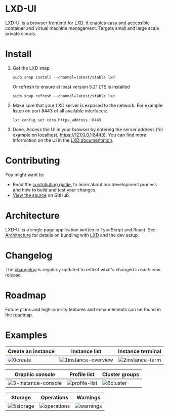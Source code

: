 # LXD-UI

LXD-UI is a browser frontend for LXD. It enables easy and accessible container and virtual machine management.
Targets small and large scale private clouds.

# Install

1. Get the LXD snap

       sudo snap install --channel=latest/stable lxd

   Or refresh to ensure at least version 5.21 LTS is installed

       sudo snap refresh --channel=latest/stable lxd

2. Make sure that your LXD server is exposed to the network. For example listen on port 8443 of all available interfaces:

       lxc config set core.https_address :8443

3. Done. Access the UI in your browser by entering the server address (for example on localhost, https://127.0.0.1:8443). You can find more information on the UI in the [LXD documentation](https://documentation.ubuntu.com/lxd/en/latest/howto/access_ui/).

# Contributing

You might want to:

- Read the [contributing guide](CONTRIBUTING.md), to learn about our development process and how to build and test your changes.
- [View the source](https://github.com/canonical/lxd-ui) on GitHub.

# Architecture

LXD-UI is a single page application written in TypeScript and React. See [Architecture](ARCHITECTURE.MD) for details on bundling with [LXD](https://github.com/canonical/lxd) and the dev setup.

# Changelog

The [changelog](https://github.com/canonical/lxd-ui/releases) is regularly updated to reflect what's changed in each new release.

# Roadmap
Future plans and high-priority features and enhancements can be found in the [roadmap](ROADMAP.md).

# Examples

| Create an instance                                                                                  | Instance list                                                                                                  | Instance terminal                                                                                          |
|-----------------------------------------------------------------------------------------------------|----------------------------------------------------------------------------------------------------------------|------------------------------------------------------------------------------------------------------------|
| ![0create](https://github.com/canonical/lxd-ui/assets/1155472/8c4f5eee-9d5a-40ca-93e1-57b1c393dbd9) | ![1instance-overview](https://github.com/canonical/lxd-ui/assets/1155472/af4a92ce-e562-43eb-945f-98b78b4bb03e) | ![2instance-term](https://github.com/canonical/lxd-ui/assets/1155472/14eaaffb-c770-4f34-936f-075ceb6be42e) |

| Graphic console                                                                                                | Profile list                                                                                             | Cluster groups                                                                                                        |
|----------------------------------------------------------------------------------------------------------------|----------------------------------------------------------------------------------------------------------|-----------------------------------------------------------------------------------------------------------------------|
| ![3-instance-console](https://github.com/canonical/lxd-ui/assets/1155472/e3301135-e737-4f7f-8bfb-1297135402a4) | ![profile-list](https://github.com/canonical/lxd-ui/assets/1155472/f19c3d70-5c25-47b0-9c8e-636bfa42fabe) | ![6cluster](https://github.com/canonical/lxd-ui/assets/1155472/85f61ef9-a45f-4b4a-abee-8fa9dfa69bd2) |

| Storage                                                                                               | Operations                                                                                             | Warnings                                                                                             |
|-------------------------------------------------------------------------------------------------------|--------------------------------------------------------------------------------------------------------|------------------------------------------------------------------------------------------------------|
| ![5storage](https://github.com/canonical/lxd-ui/assets/1155472/d78759a6-9e54-41d4-b9b9-f9905c550763)  | ![operations](https://github.com/canonical/lxd-ui/assets/1155472/c8dfd5c8-5634-4d2e-9167-204c730df574) | ![warnings](https://github.com/canonical/lxd-ui/assets/1155472/a22334c8-61b8-4f8a-b49e-b4d4ad311285) |
